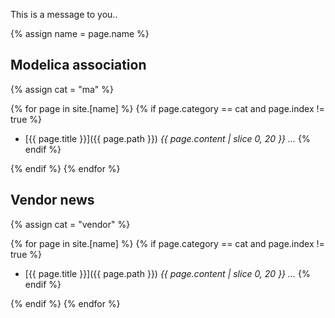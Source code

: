 This is a message to you..

{% assign name = page.name %}
## Modelica association
{% assign cat = "ma" %}

{% for page in site.[name] %}
{% if page.category == cat and page.index != true %}
* [{{ page.title }}]({{ page.path }}) *{{ page.content | slice 0, 20 }} ...*
{% endif %}

{% endif %}
{% endfor %}

## Vendor news
{% assign cat = "vendor" %}

{% for page in site.[name] %}
{% if page.category == cat and page.index != true %}
* [{{ page.title }}]({{ page.path }}) *{{ page.content | slice 0, 20 }} ...*
{% endif %}

{% endif %}
{% endfor %}